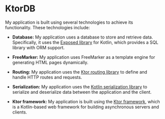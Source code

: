 # KtorDB

My application is built using several technologies to achieve its functionality. These technologies include:

- **Database:** My application uses a database to store and retrieve data. Specifically, it uses the [Exposed library](https://github.com/JetBrains/Exposed) for Kotlin, which provides a SQL library with ORM support.

- **FreeMarker:** My application uses FreeMarker as a template engine for generating HTML pages dynamically.

- **Routing:** My application uses the [Ktor routing library](https://ktor.io/docs/routing.html) to define and handle HTTP routes and requests.

- **Serialization:** My application uses the [Kotlin serialization library](https://github.com/Kotlin/kotlinx.serialization) to serialize and deserialize data between the application and the client.

- **Ktor framework:** My application is built using the [Ktor framework](https://ktor.io/), which is a Kotlin-based web framework for building asynchronous servers and clients.
